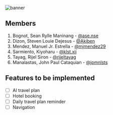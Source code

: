 ![banner](https://i.imgur.com/N5XSbbe.png)

## Members

1. Bognot, Sean Rylle Maninang - [@ase.nse](https://gitlab.com/ase.nse)
2. Dizon, Steven Louie Dejesus - [@Akiben](https://gitlab.com/Akiben)
3. Mendez, Manuel Jr. Estrella - [@mjmendez29](https://gitlab.com/mjmendez29)
4. Sarmiento, Kiyoharu - [@klst.xii](https://gitlab.com/klst.xii)
5. Tayag, Rijel Siron - [@rijeltayag](https://gitlab.com/rijeltayag)
6. Manalastas, John Paul Cataquian - [@jpmnlsts](https://gitlab.com/jpmnlsts)

## Features to be implemented

- [ ] AI travel plan
- [ ] Hotel booking
- [ ] Daily travel plan reminder
- [ ] Navigation